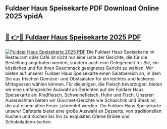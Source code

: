 ## Fuldaer Haus Speisekarte PDF Download Online 2025 vpidA

# <h2><a href="http://gcbj50.nevu.top/?p=Fuldaer+Haus+Speisekarte">🔗 👉🔴 Fuldaer Haus Speisekarte 2025 PDF</a></h2>

[![Fuldaer Haus Speisekarte 2025 PDF](https://i.imgur.com/dBaPXMq.png)](http://gcbj50.nevu.top/?p=Fuldaer+Haus+Speisekarte)
Die Fuldaer Haus Speisekarte im Restaurant oder Café ist nicht nur eine Liste der Gerichte, die für die Bestellung angeboten werden, sondern auch eine Gelegenheit für Sie, ein köstliches und für Ihren Geschmack geeignetes Gericht zu wählen. Wir bieten auf unserer Fuldaer Haus Speisekarte einen Salatbereich an, in dem Sie aus frischen Gemüse- und Obstsalaten für ein leichtes und leckeres Mittagessen wählen können. Für diejenigen, die Fleisch bevorzugen, bieten wir eine umfangreiche Auswahl an Gerichten auf der Fuldaer Haus Speisekarte an: Rindfleisch, Schweinefleisch, Huhn und Fisch. Unseren Auserwählten bieten wir Gourmet-Gerichte wie Schaschlik und Steak an, die auf einem alten Feuer zubereitet werden. Die Fuldaer Haus Speisekarte unserer Cafeteria bietet eine große Auswahl an Desserts, von traditionellen Kuchen und Kuchen bis hin zu exquisiten Crème Brûlée und Schokoladenrutschen.
